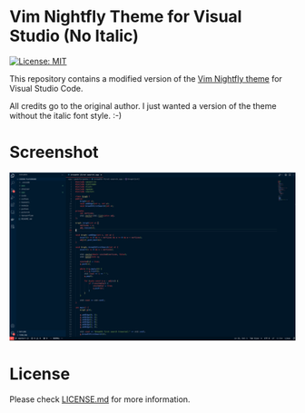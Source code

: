 # Vim Nightfly Theme for Visual Studio (No Italic)

[![License: MIT](https://img.shields.io/badge/License-MIT-yellow.svg)](https://opensource.org/licenses/MIT)

This repository contains a modified version of the [Vim Nightfly theme](https://marketplace.visualstudio.com/items?itemName=kitPlz.vim-nightfly-theme&ssr=false#overview) for Visual Studio Code.

All credits go to the original author. I just wanted a version of the theme without the italic font style. :-)

# Screenshot

<p align="center">
  <img src="preview.png">
</p>

# License

Please check [LICENSE.md](LICENSE.md) for more information.

